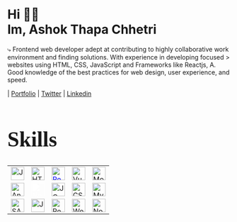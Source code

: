 # <h1>Hi 👋🏼<br/>Im, Ashok Thapa Chhetri</h1>


⤷ Frontend web developer adept at contributing to highly collaborative work environment and finding solutions. With experience in developing focused             >  websites using HTML, CSS, JavaScript and Frameworks like Reactjs, A. Good knowledge of the best practices for web    design, user experience, and speed.


| [Portfolio](https://ashokthapachhetri.vercel.app/)
| [Twitter](https://twitter.com/Yosoyashok)
| [Linkedin](https://www.linkedin.com/in/ashok-thapa-chhetri-59a941238/)

# <h1 style="font-family: 'Lobster';font-weight:900;font-size:clamp(2rem,6vw,3rem);">Skills</h1>

<table>
   <tr>
    <td>
     <a href="https://www.java.com" target="_blank" rel="noreferrer noopener">
       <img style="object-fit:contain" src="https://www.svgrepo.com/show/184143/java.svg" alt="Java" width="30" height="30" />
        </a>
    </td>
    <td> <a href="https://html.com/html5/" target="_blank" rel="noreferrer noopener">
    <img style="object-fit:contain" src="https://upload.wikimedia.org/wikipedia/commons/thumb/3/38/HTML5_Badge.svg/1024px-HTML5_Badge.svg.png" alt="HTML5" width="30" height="30" />
</a></td>
    <td> <a href="https://reactjs.org" target="_blank" rel="noreferrer noopener">
    <img style="color:blue" src="https://upload.wikimedia.org/wikipedia/commons/thumb/4/47/React.svg/800px-React.svg.png" alt="React" width="30" height="30" />
</a></td>
    <td> <a  href="https://vuejs.org" target="_blank" rel="noreferrer noopener">
    <img style="object-fit:contain" src="https://upload.wikimedia.org/wikipedia/commons/thumb/9/95/Vue.js_Logo_2.svg/2367px-Vue.js_Logo_2.svg.png" alt="Vue" width="30" height="30" />
</a></td>

<td> <a  href="https://www.mongodb.com/" target="_blank" rel="noreferrer noopener">
    <img style="object-fit:contain" src="https://www.svgviewer.dev/static-svgs/34566/mongodb.svg" alt="Mongodb" width="30" height="30" />
</a></td>
   </tr>
   <tr>
    <td>
 <a  href="https://angularjs.org" target="_blank" rel="noreferrer noopener">
    <img style="object-fit:contain" src="https://upload.wikimedia.org/wikipedia/commons/thumb/c/cf/Angular_full_color_logo.svg/1024px-Angular_full_color_logo.svg.png" alt="Angular" width="30" height="30" />
</a></td>
    <td> <a  href="https://nextjs.org" target="_blank" rel="noreferrer noopener">
    <img style="filter:brightness(50)" src="https://cdn.worldvectorlogo.com/logos/next-js.svg" alt="NextJS" width="30" height="30" />
</a></td>
    <td> <a  href="https://jquery.com" target="_blank" rel="noreferrer noopener">
    <img  src="https://cdn.worldvectorlogo.com/logos/jquery-4.svg" alt="JQuery" width="30" height="30" />
</a></td>
    <td>
 <a  href="https://css3.com" target="_blank" rel="noreferrer noopener">
    <img style="object-fit:contain" src="https://cdn.cdnlogo.com/logos/c/18/css.svg" alt="CSS3" width="30" height="30" />
</a></td>

<td> <a  href="https://www.mysql.com" target="_blank" rel="noreferrer noopener">
    <img style="object-fit:contain" src="https://icons-for-free.com/download-icon-development+logo+mysql+icon-1320184807686758112_512.png" alt="MySQL" width="30" height="30" />
</a></td>
   </tr>
   <tr>
   <td> <a  href="https://sass-lang.com" target="_blank" rel="noreferrer noopener">
    <img style="object-fit:contain" src="https://cdn.freebiesupply.com/logos/thumbs/2x/sass-1-logo.png" alt="SASS" width="30" height="30" />
</a></td>
   <td> <a  href="https://www.javascript.com" target="_blank" rel="noreferrer noopener">
    <img style="object-fit:contain" src="https://upload.wikimedia.org/wikipedia/commons/thumb/9/99/Unofficial_JavaScript_logo_2.svg/480px-Unofficial_JavaScript_logo_2.svg.png" alt="JavaScript" width="30" height="30" />
</a></td>
   <td> <a  href="https://redux.js.org" target="_blank" rel="noreferrer noopener">
    <img style="object-fit:contain" src="https://cdn.worldvectorlogo.com/logos/redux.svg" alt="Redux" width="30" height="30" />
</a></td>
   <td> <a  href="https://webpack.js.org" target="_blank" rel="noreferrer noopener">
    <img style="object-fit:contain" src="https://seeklogo.com/images/W/webpack-logo-9E66EE203A-seeklogo.com.png" alt="Webpack" width="30" height="30" />
</a></td>
<td> <a  href="https://nodejs.org" target="_blank" rel="noreferrer noopener">
    <img style="object-fit:contain" src="https://seeklogo.com/images/N/nodejs-logo-FBE122E377-seeklogo.com.png" alt="NodeJS" width="30" height="30" />
</a></td>
   </tr>
</table>


